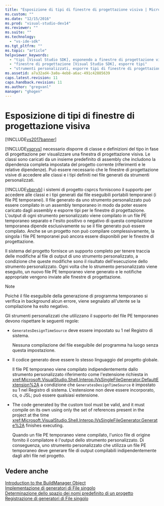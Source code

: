 ```yaml
---
title: "Esposizione di tipi di finestre di progettazione visiva | Microsoft Docs"
ms.custom: ""
ms.date: "12/15/2016"
ms.prod: "visual-studio-dev14"
ms.reviewer: ""
ms.suite: ""
ms.technology: 
  - "vs-ide-sdk"
ms.tgt_pltfrm: ""
ms.topic: "article"
helpviewer_keywords: 
  - "tipi [Visual Studio SDK], esponendo a finestre di progettazione visiva"
  - "finestre di progettazione [Visual Studio SDK], esporre tipi"
  - "strumenti personalizzati, esporre tipi di finestre di progettazione visiva"
ms.assetid: a7a32ad4-3a0a-4eb8-a6ac-491c42885639
caps.latest.revision: 11
caps.handback.revision: 11
ms.author: "gregvanl"
manager: "ghogen"
---
```

# Esposizione di tipi di finestre di progettazione visiva
[!INCLUDE[vs2017banner](../../code-quality/includes/vs2017banner.md)]

[!INCLUDE[vsprvs](../../code-quality/includes/vsprvs_md.md)] necessario disporre di classe e definizioni del tipo in fase di progettazione per visualizzare una finestra di progettazione visiva.  Le classi sono caricati da un insieme predefinito di assembly che includono la dipendenza completa impostata del progetto corrente \(riferimenti e le relative dipendenze\).  Può essere necessario che le finestre di progettazione visive di accedere alle classi e i tipi definiti nei file generati da strumenti personalizzati.  
  
 [!INCLUDE[vbprvb](../../code-quality/includes/vbprvb_md.md)] i sistemi di progetto csprcs forniscono il supporto per accedere alle classi e i tipi generati dai file eseguibili portabili temporanei \(i file PE temporanei\).  Il file generato da uno strumento personalizzato può essere compilato in un assembly temporaneo in modo da poter essere caricato dagli assembly e esporre tipi per le finestre di progettazione.  L'output di ogni strumento personalizzato viene compilato in un file PE temporaneo separato e l'esito positivo o negativo di questa compilazione temporanea dipende esclusivamente su se il file generato può essere compilato.  Anche se un progetto non può compilare complessivamente, la singola i file PE temporanei può ancora essere disponibili per le finestre di progettazione.  
  
 Il sistema del progetto fornisce un supporto completo per tenere traccia delle modifiche al file di output di uno strumento personalizzato, a condizione che queste modifiche sono il risultato dell'esecuzione dello strumento personalizzato.  Ogni volta che lo strumento personalizzato viene eseguito, un nuovo file PE temporaneo viene generato e le notifiche appropriate vengono inviate alle finestre di progettazione.  
  
> [!NOTE]
>  Poiché il file eseguibile della generazione di programma temporaneo si verifica in background alcun errore, viene segnalato all'utente se la compilazione ha esito negativo.  
  
 Gli strumenti personalizzati che utilizzano il supporto del file PE temporaneo devono rispettare le seguenti regole:  
  
-   `GeneratesDesignTimeSource` deve essere impostato su 1 nel Registro di sistema.  
  
     Nessuna compilazione del file eseguibile del programma ha luogo senza questa impostazione.  
  
-   Il codice generato deve essere lo stesso linguaggio del progetto globale.  
  
     Il file PE temporaneo viene compilato indipendentemente dallo strumento personalizzato riferimento come l'estensione richiesta in <xref:Microsoft.VisualStudio.Shell.Interop.IVsSingleFileGenerator.DefaultExtension%2A> a condizione che `GeneratesDesignTimeSource` è impostato su 1 nel Registro di sistema.  L'estensione non deve essere incorporato, cs, o JSL; può essere qualsiasi estensione.  
  
-   The code generated by the custom tool must be valid, and it must compile on its own using only the set of references present in the project at the time <xref:Microsoft.VisualStudio.Shell.Interop.IVsSingleFileGenerator.Generate%2A> finishes executing.  
  
     Quando un file PE temporaneo viene compilato, l'unico file di origine fornito il compilatore è l'output dello strumento personalizzato.  Di conseguenza, uno strumento personalizzato che utilizza un file PE temporaneo deve generare file di output compilabili indipendentemente dagli altri file nel progetto.  
  
## Vedere anche  
 [Introduction to the BuildManager Object](http://msdn.microsoft.com/it-it/50080ec2-c1c9-412c-98ef-18d7f895e7fa)   
 [Implementazione di generatori di File singolo](../../extensibility/internals/implementing-single-file-generators.md)   
 [Determinazione dello spazio dei nomi predefinito di un progetto](../../misc/determining-the-default-namespace-of-a-project.md)   
 [Registrazione di generatori di File singolo](../../extensibility/internals/registering-single-file-generators.md)